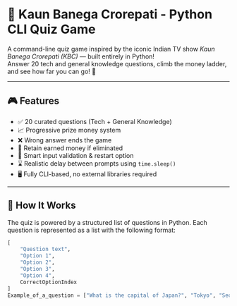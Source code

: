 # 🧠 Kaun Banega Crorepati - Python CLI Quiz Game

A command-line quiz game inspired by the iconic Indian TV show *Kaun Banega Crorepati (KBC)* — built entirely in Python!  
Answer 20 tech and general knowledge questions, climb the money ladder, and see how far you can go! 💸

---

## 🎮 Features

- ✅ 20 curated questions (Tech + General Knowledge)
- 📈 Progressive prize money system
- ❌ Wrong answer ends the game
- 💸 Retain earned money if eliminated
- 🔁 Smart input validation & restart option
- ⌛ Realistic delay between prompts using `time.sleep()`
- 🖥️ Fully CLI-based, no external libraries required

---

## 🧾 How It Works

The quiz is powered by a structured list of questions in Python. Each question is represented as a list with the following format:

```python
[
    "Question text",
    "Option 1",
    "Option 2",
    "Option 3",
    "Option 4",
    CorrectOptionIndex
]
Example_of_a_question = ["What is the capital of Japan?", "Tokyo", "Seoul", "Osaka", "Kyoto", 1]


